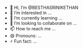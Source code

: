 - 👋 Hi, I’m @BESTHASRINIKETHAN
- 👀 I’m interested in ...
- 🌱 I’m currently learning ...
- 💞️ I’m looking to collaborate on ...
- 📫 How to reach me ...
- 😄 Pronouns: ...
- ⚡ Fun fact: ...

<!---
BESTHASRINIKETHAN/BESTHASRINIKETHAN is a ✨ special ✨ repository because its `README.md` (this file) appears on your GitHub profile.
You can click the Preview link to take a look at your changes.
--->
